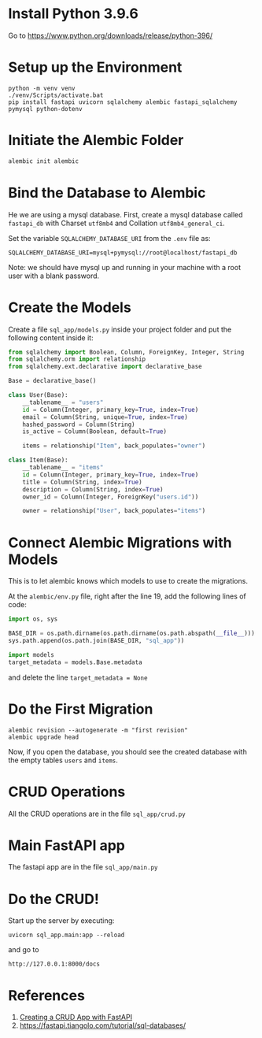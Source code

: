 # Install Python 3.9.6

Go to https://www.python.org/downloads/release/python-396/

# Setup up the Environment
```
python -m venv venv
./venv/Scripts/activate.bat
pip install fastapi uvicorn sqlalchemy alembic fastapi_sqlalchemy pymysql python-dotenv
```

# Initiate the Alembic Folder
```bash
alembic init alembic
```
# Bind the Database to Alembic

He we are using a mysql database. First, create a mysql database called `fastapi_db` with Charset `utf8mb4` and Collation `utf8mb4_general_ci`. 

Set the variable `SQLALCHEMY_DATABASE_URI` from the `.env` file as:

```
SQLALCHEMY_DATABASE_URI=mysql+pymysql://root@localhost/fastapi_db
```

Note: we should have mysql up and running in your machine with a root user with a blank password.

# Create the Models

Create a file `sql_app/models.py` inside your project folder and put the following content inside it:

```python
from sqlalchemy import Boolean, Column, ForeignKey, Integer, String
from sqlalchemy.orm import relationship
from sqlalchemy.ext.declarative import declarative_base

Base = declarative_base()

class User(Base):
    __tablename__ = "users"
    id = Column(Integer, primary_key=True, index=True)
    email = Column(String, unique=True, index=True)
    hashed_password = Column(String)
    is_active = Column(Boolean, default=True)

    items = relationship("Item", back_populates="owner")

class Item(Base):
    __tablename__ = "items"
    id = Column(Integer, primary_key=True, index=True)
    title = Column(String, index=True)
    description = Column(String, index=True)
    owner_id = Column(Integer, ForeignKey("users.id"))

    owner = relationship("User", back_populates="items")
```

# Connect Alembic Migrations with Models

This is to let alembic knows which models to use to create the migrations.

At the `alembic/env.py` file, right after the line 19, add the following lines of code:

```python
import os, sys

BASE_DIR = os.path.dirname(os.path.dirname(os.path.abspath(__file__)))
sys.path.append(os.path.join(BASE_DIR, "sql_app"))

import models
target_metadata = models.Base.metadata
```

and delete the line `target_metadata = None`


# Do the First Migration

```
alembic revision --autogenerate -m "first revision"
alembic upgrade head
```

Now, if you open the database, you should see the created database with the empty tables `users` and `items`.


# CRUD Operations

All the CRUD operations are in the file `sql_app/crud.py`


# Main FastAPI app

The fastapi app are in the file `sql_app/main.py`

# Do the CRUD!

Start up the server by executing:
```
uvicorn sql_app.main:app --reload
```

and go to
```
http://127.0.0.1:8000/docs
```

# References
1. [Creating a CRUD App with FastAPI](https://gabbyprecious.medium.com/creating-a-crud-app-with-fastapi-part-one-7c049292ad37)
2. https://fastapi.tiangolo.com/tutorial/sql-databases/